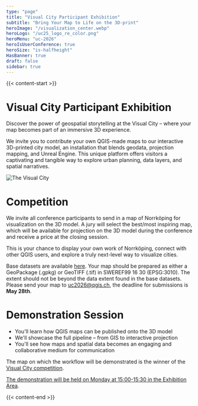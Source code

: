 ```yaml
---
type: "page"
title: "Visual City Participant Exhibition"
subtitle: "Bring Your Map to Life on the 3D-print"
heroImage: "/visualization_center.webp"
heroLogo: "/uc25_logo_re_color.png"
heroMenu: "uc-2026"
heroIsUserConference: true
heroSize: "is-halfheight"
HasBanner: true
draft: false
sidebar: true
---
```


{{< content-start >}}

# Visual City Participant Exhibition

Discover the power of geospatial storytelling at the Visual City – where your map becomes part of an immersive 3D experience.

We invite you to contribute your own QGIS-made maps to our interactive 3D-printed city model, an installation that
blends geodata, projection mapping, and Unreal Engine. This unique platform offers visitors a captivating and tangible
way to explore urban planning, data layers, and spatial narratives.

![The Visual City](/visual-city.png)

# Competition

We invite all conference participants to send in a map of Norrköping for visualization on the 3D model. A jury will
select the best/most inspiring map, which will be available for projection on the 3D model during the conference and receive a price
at the closing session.

This is your chance to display your own work of Norrköping, connect with other QGIS users, and explore a truly
next-level way to visualize cities.

Base datasets are available [here](https://gunet-my.sharepoint.com/:f:/g/personal/fredrikl_gvc_gu_se/EiB2FSEm9SpHjpFzxcHuNZABSExVAym22FP7qottQELtxg?e=u0lI99). Your map should be prepared as either a
GeoPackage (.gpkg) or GeoTIFF (.tif) in SWEREF99 16 30 (EPSG:3010). The extent should not be beyond the data extent
found in the base datasets. Please send your map to uc2026@qgis.ch, the deadline for submissions is **May 28th**.

# Demonstration Session

* You'll learn how QGIS maps can be published onto the 3D model
* We'll showcase the full pipeline – from GIS to interactive projection
* You'll see how maps and spatial data becomes an engaging and collaborative medium for communication

The map on which the workflow will be demonstrated is the winner of the [Visual City competition](#competition).

[The demonstration will be held on Monday at 15:00-15:30 in the Exhibition Area](https://talks.osgeo.org/qgis-uc2026/talk/EHLGUR/).

{{< content-end >}}
